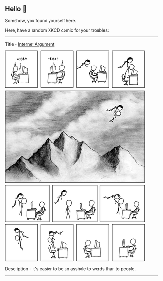 ## Hello 👀

Somehow, you found yourself here.

Here, have a random XKCD comic for your troubles:

-----------------------------------

Title - [Internet Argument](https://xkcd.com/438)

![Internet Argument](./random_comic.png)

Description - It's easier to be an asshole to words than to people.

-----------------------------------